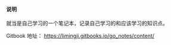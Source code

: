 #### 说明

就当是自己学习的一个笔记本，记录自己学习的和应该学习的知识点。

Gitbook 地址： https://limingji.gitbooks.io/go_notes/content/

